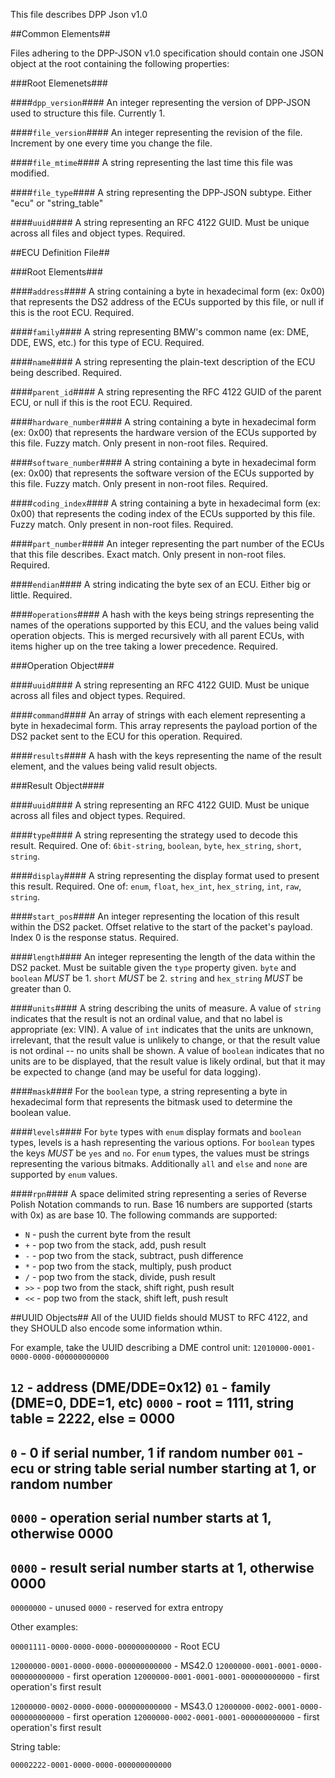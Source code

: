 This file describes DPP Json v1.0

##Common Elements##

Files adhering to the DPP-JSON v1.0 specification should contain one JSON object at the root containing the following properties:

###Root Elemenets###

####`dpp_version`####
An integer representing the version of DPP-JSON used to structure this file.  Currently 1.

####`file_version`####
An integer representing the revision of the file.  Increment by one every time you change the file.

####`file_mtime`####
A string representing the last time this file was modified.

####`file_type`####
A string representing the DPP-JSON subtype.  Either "ecu" or "string_table"

####`uuid`####
A string representing an RFC 4122 GUID.  Must be unique across all files and object types.  Required.

##ECU Definition File##

###Root Elements###

####`address`####
A string containing a byte in hexadecimal form (ex: 0x00) that represents the DS2 address of the ECUs supported by this file, or null if this is the root ECU.  Required.

####`family`####
A string representing BMW's common name (ex: DME, DDE, EWS, etc.) for this type of ECU.  Required.

####`name`####
A string representing the plain-text description of the ECU being described.  Required.

####`parent_id`####
A string representing the RFC 4122 GUID of the parent ECU, or null if this is the root ECU.  Required.

####`hardware_number`####
A string containing a byte in hexadecimal form (ex: 0x00) that represents the hardware version of the ECUs supported by this file.  Fuzzy match.  Only present in non-root files.  Required.

####`software_number`####
A string containing a byte in hexadecimal form (ex: 0x00) that represents the software version of the ECUs supported by this file.  Fuzzy match.  Only present in non-root files.  Required.

####`coding_index`####
A string containing a byte in hexadecimal form (ex: 0x00) that represents the coding index of the ECUs supported by this file.  Fuzzy match.  Only present in non-root files.  Required.

####`part_number`####
An integer representing the part number of the ECUs that this file describes.  Exact match.  Only present in non-root files.  Required.

####`endian`####
A string indicating the byte sex of an ECU.  Either big or little.  Required.

####`operations`####
A hash with the keys being strings representing the names of the operations supported by this ECU, and the values being valid operation objects.  This is merged recursively with all parent ECUs, with items higher up on the tree taking a lower precedence.  Required.

###Operation Object###

####`uuid`####
A string representing an RFC 4122 GUID.  Must be unique across all files and object types.  Required.

####`command`####
An array of strings with each element representing a byte in hexadecimal form.  This array represents the payload portion of the DS2 packet sent to the ECU for this operation.  Required.

####`results`####
A hash with the keys representing the name of the result element, and the values being valid result objects.

###Result Object####

####`uuid`####
A string representing an RFC 4122 GUID.  Must be unique across all files and object types.  Required.

####`type`####
A string representing the strategy used to decode this result.  Required.  One of: `6bit-string`, `boolean`, `byte`, `hex_string`, `short`, `string`.

####`display`####
A string representing the display format used to present this result.  Required.  One of: `enum`, `float`, `hex_int`, `hex_string`, `int`, `raw`, `string`.

####`start_pos`####
An integer representing the location of this result within the DS2 packet.  Offset relative to the start of the packet's payload.  Index 0 is the response status.  Required.

####`length`####
An integer representing the length of the data within the DS2 packet.  Must be suitable given the `type` property given.  `byte` and `boolean` *MUST* be 1.  `short` *MUST* be 2.  `string` and `hex_string` *MUST* be greater than 0.

####`units`####
A string describing the units of measure.  A value of `string` indicates that the result is not an ordinal value, and that no label is appropriate (ex: VIN).  A value of `int` indicates that the units are unknown, irrelevant, that the result value is unlikely to change, or that the result value is not ordinal -- no units shall be shown.  A value of `boolean` indicates that no units are to be displayed, that the result value is likely ordinal, but that it may be expected to change (and may be useful for data logging).

####`mask`####
For the `boolean` type, a string representing a byte in hexadecimal form that represents the bitmask used to determine the boolean value.

####`levels`####
For `byte` types with `enum` display formats and `boolean` types, levels is a hash representing the various options.  For `boolean` types the keys *MUST* be `yes` and `no`.  For `enum` types, the values must be strings representing the various bitmaks.  Additionally `all` and `else` and `none` are supported by `enum` values.

####`rpn`####
A space delimited string representing a series of Reverse Polish Notation commands to run.  Base 16 numbers are supported (starts with 0x) as are base 10.  The following commands are supported:

* `N` - push the current byte from the result
* `+` - pop two from the stack, add, push result
* `-` - pop two from the stack, subtract, push difference
* `*` - pop two from the stack, multiply, push product
* `/` - pop two from the stack, divide, push result
* `>>` - pop two from the stack, shift right, push result
* `<<` - pop two from the stack, shift left, push result

##UUID Objects##
All of the UUID fields should MUST to RFC 4122, and they SHOULD also encode some information wthin.

For example, take the UUID describing a DME control unit:
`12010000-0001-0000-0000-000000000000`

`12` - address (DME/DDE=0x12)
`01` - family (DME=0, DDE=1, etc)
`0000` - root = 1111, string table = 2222, else = 0000
-
`0`   - 0 if serial number, 1 if random number
`001` - ecu or string table serial number starting at 1, or random number
-
`0000` - operation serial number starts at 1, otherwise 0000
-
`0000` - result serial number starts at 1, otherwise 0000
-
`00000000` - unused
`0000` - reserved for extra entropy


Other examples:

`00001111-0000-0000-0000-000000000000` - Root ECU

`12000000-0001-0000-0000-000000000000` - MS42.0
`12000000-0001-0001-0000-000000000000` - first operation
`12000000-0001-0001-0001-000000000000` - first operation's first result

`12000000-0002-0000-0000-000000000000` - MS43.0
`12000000-0002-0001-0000-000000000000` - first operation
`12000000-0002-0001-0001-000000000000` - first operation's first result


String table:

`00002222-0001-0000-0000-000000000000`
